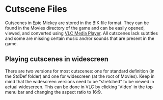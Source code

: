 # Cutscene Files

Cutscenes in Epic Mickey are stored in the BIK file format. They can be found in the Movies directory of the game and can be easily opened, viewed, and converted using [VLC Media Player](https://www.videolan.org/vlc/index.html). All cutscenes lack subtitles and some are missing certain music and/or sounds that are present in the game.

## Playing cutscenes in widescreen

There are two versions for most cutscenes: one for standard definition (in the StdDef folder) and one for widescreen (at the root of Movies). Keep in mind that the widescreen versions need to be "stretched" to be viewed in actual widescreen. This can be done in VLC by clicking 'Video' in the top menu bar and changing the aspect ratio to 16:9.
